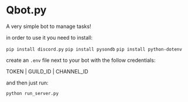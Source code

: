 # Qbot.py

A very simple bot to manage tasks! 

in order to use it you need to install:

`pip install discord.py`
`pip install pysondb`
`pip install python-dotenv`

create an `.env` file next to your bot with the follow credentials:

TOKEN | 
GUILD_ID | 
CHANNEL_ID

and then just run:

`python run_server.py`
